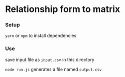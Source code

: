 # Relationship form to matrix

### Setup

`yarn` or `npm` to install dependencies

### Use

save input file as `input.csv` in this directory

`node run.js` generates a file named `output.csv`
